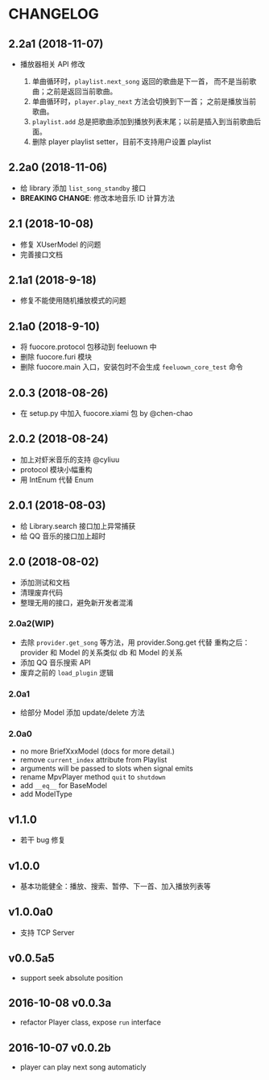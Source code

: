 # CHANGELOG

## 2.2a1 (2018-11-07)

- 播放器相关 API 修改

  1. 单曲循环时，`playlist.next_song` 返回的歌曲是下一首，
     而不是当前歌曲；之前是返回当前歌曲。
  2. 单曲循环时，`player.play_next` 方法会切换到下一首；
     之前是播放当前歌曲。
  3. `playlist.add` 总是把歌曲添加到播放列表末尾；以前是插入到当前歌曲后面。
  4. 删除 player playlist setter，目前不支持用户设置 playlist

## 2.2a0 (2018-11-06)
- 给 library 添加 `list_song_standby` 接口
- **BREAKING CHANGE**: 修改本地音乐 ID 计算方法

## 2.1 (2018-10-08)
- 修复 XUserModel 的问题
- 完善接口文档

## 2.1a1 (2018-9-18)
- 修复不能使用随机播放模式的问题

## 2.1a0 (2018-9-10)
- 将 fuocore.protocol 包移动到 feeluown 中
- 删除 fuocore.furi 模块
- 删除 fuocore.main 入口，安装包时不会生成 `feeluown_core_test` 命令

## 2.0.3 (2018-08-26)
- 在 setup.py 中加入 fuocore.xiami 包 by @chen-chao

## 2.0.2 (2018-08-24)
- 加上对虾米音乐的支持 @cyliuu
- protocol 模块小幅重构
- 用 IntEnum 代替 Enum

## 2.0.1 (2018-08-03)
- 给 Library.search 接口加上异常捕获
- 给 QQ 音乐的接口加上超时

## 2.0 (2018-08-02)
- 添加测试和文档
- 清理废弃代码
- 整理无用的接口，避免新开发者混淆

### 2.0a2(WIP)
- 去除 `provider.get_song` 等方法，用 provider.Song.get 代替
    重构之后：provider 和 Model 的关系类似 db 和 Model 的关系
- 添加 QQ 音乐搜索 API
- 废弃之前的 `load_plugin` 逻辑

### 2.0a1
- 给部分 Model 添加 update/delete 方法

### 2.0a0
- no more BriefXxxModel (docs for more detail.)
- remove `current_index` attribute from Playlist
- arguments will be passed to slots when signal emits
- rename MpvPlayer method `quit` to `shutdown`
- add `__eq__` for BaseModel
- add ModelType

## v1.1.0
- 若干 bug 修复

## v1.0.0
- 基本功能健全：播放、搜索、暂停、下一首、加入播放列表等

## v1.0.0a0
- 支持 TCP Server

## v0.0.5a5

- support seek absolute position

## 2016-10-08 v0.0.3a

- refactor Player class, expose `run` interface

## 2016-10-07 v0.0.2b

- player can play next song automaticly

